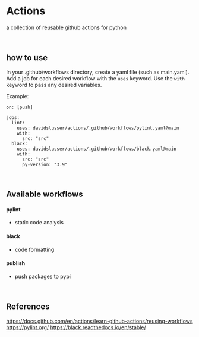 # Actions
a collection of reusable github actions for python

<br/>

## how to use
In your .github/workflows directory, create a yaml file (such as main.yaml). Add a job for each desired workflow with the `uses` keyword. Use the `with` keyword to pass any desired variables.

Example:

```
on: [push]

jobs:
  lint:
    uses: davidslusser/actions/.github/workflows/pylint.yaml@main
    with:
      src: "src"
  black:
    uses: davidslusser/actions/.github/workflows/black.yaml@main
    with:
      src: "src"
      py-version: "3.9"
```

<br/>

## Available workflows

#### pylint
 - static code analysis

#### black
 - code formatting

#### publish
 - push packages to pypi 

<br/>

## References
https://docs.github.com/en/actions/learn-github-actions/reusing-workflows
https://pylint.org/
https://black.readthedocs.io/en/stable/
